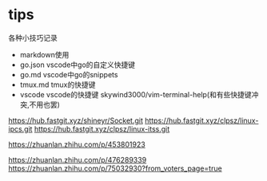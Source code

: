 # tips
各种小技巧记录

- markdown使用
- go.json vscode中go的自定义快捷键
- go.md vscode中go的snippets
- tmux.md tmux的快捷键
- vscode vscode的快捷键
skywind3000/vim-terminal-help(和有些快捷键冲突,不用也罢)

https://hub.fastgit.xyz/shineyr/Socket.git
https://hub.fastgit.xyz/clpsz/linux-ipcs.git
https://hub.fastgit.xyz/clpsz/linux-itss.git

https://zhuanlan.zhihu.com/p/453801923

https://zhuanlan.zhihu.com/p/476289339
https://zhuanlan.zhihu.com/p/75032930?from_voters_page=true
